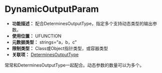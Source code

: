 ﻿# DynamicOutputParam

- **功能描述：** 配合DeterminesOutputType，指定多个支持动态类型的输出参数。
- **使用位置：** UFUNCTION
- **元数据类型：** strings="a，b，c"
- **限制类型：** Class或Object指针类型，或容器类型
- **关联项：** [DeterminesOutputType](DeterminesOutputType/DeterminesOutputType.md)

常常和DeterminesOutputType一起配合。动态参数的数量可以为多个。
